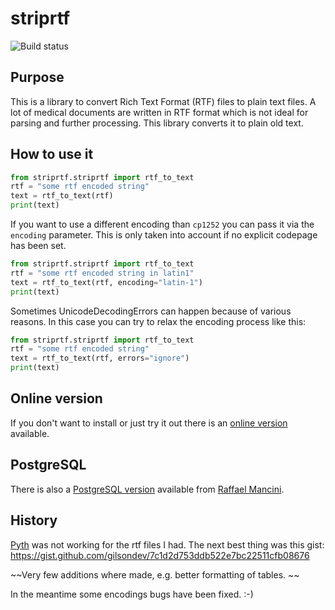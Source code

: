 # striprtf
![Build status](https://github.com/joshy/striprtf/workflows/striprtf%20build/badge.svg)

## Purpose
This is a library to convert Rich Text Format (RTF) files to plain text files. A lot of medical documents are written in RTF format which is not ideal for parsing and further processing. This library converts it to plain old text.

## How to use it
```python
from striprtf.striprtf import rtf_to_text
rtf = "some rtf encoded string"
text = rtf_to_text(rtf)
print(text)
```

If you want to use a different encoding than `cp1252` you can pass it via the `encoding`
parameter. This is only taken into account if no explicit codepage has been set. 
```python
from striprtf.striprtf import rtf_to_text
rtf = "some rtf encoded string in latin1"
text = rtf_to_text(rtf, encoding="latin-1")
print(text)
```

Sometimes UnicodeDecodingErrors can happen because of various reasons.
In this case you can try to relax the encoding process like this:
```python
from striprtf.striprtf import rtf_to_text
rtf = "some rtf encoded string"
text = rtf_to_text(rtf, errors="ignore")
print(text)
```

## Online version
If you don't want to install or just try it out there is an [online version](https://striprtf.dev) available. 

## PostgreSQL 
There is also a [PostgreSQL version](https://github.com/MnhnL/pg_striprtf) available from [Raffael Mancini](https://github.com/raffael-mnhn).

## History
[Pyth](https://github.com/brendonh/pyth) was not working for the rtf files I
had. The next best thing was this gist:
https://gist.github.com/gilsondev/7c1d2d753ddb522e7bc22511cfb08676

~~Very few additions where made, e.g. better formatting of tables. ~~

In the meantime some encodings bugs have been fixed. :-)

